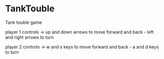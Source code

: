 # TankTouble

Tank touble game

player 1 controls -> up and down arrows to move forward and back - left and right arrows to turn

player 2 controls -> w and s keys to move forward and back - a and d keys to turn

